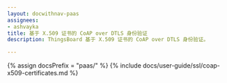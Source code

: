 ```yaml
---
layout: docwithnav-paas
assignees:
- ashvayka
title: 基于 X.509 证书的 CoAP over DTLS 身份验证
description: ThingsBoard 基于 X.509 证书的 CoAP over DTLS 身份验证。

---
```


{% assign docsPrefix = "paas/" %}
{% include docs/user-guide/ssl/coap-x509-certificates.md %}